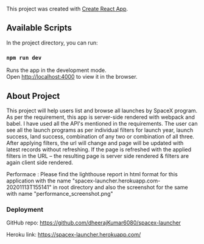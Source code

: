This project was created with [Create React App](https://github.com/facebook/create-react-app).

## Available Scripts

In the project directory, you can run:

### `npm run dev`

Runs the app in the development mode.<br />
Open [http://localhost:4000](http://localhost:4000) to view it in the browser.

## About Project
This project will help users list and browse all launches by SpaceX program. As per the requirement, this app is server-side rendered with webpack and babel. I have used all the API's mentioned in the requirements.
The user can see all the launch programs as per individual filters for launch year, launch success, land success, combination of any two or combination of all three.
After applying filters, the url will change and page will be updated with latest records without refreshing. 
If the page is refreshed with the applied filters in the URL – the resulting page is server side rendered & filters are again client side rendered.

Performace : Please find the lighthouse report in html format for this application with the name "spacex-launcher.herokuapp.com-20201113T155141" in root directory and also the screenshot for the same with name "performance_screenshot.png"

### Deployment

GitHub repo: https://github.com/dheerajKumar6080/spacex-launcher

Heroku link: https://spacex-launcher.herokuapp.com/
